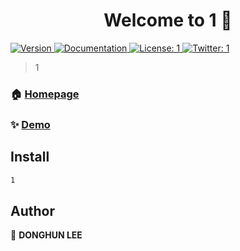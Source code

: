 <h1 align="center">Welcome to 1 👋</h1>
<p>
  <a href="https://www.npmjs.com/package/1" target="_blank">
    <img alt="Version" src="https://img.shields.io/npm/v/1.svg">
  </a>
  <a href="1" target="_blank">
    <img alt="Documentation" src="https://img.shields.io/badge/documentation-yes-brightgreen.svg" />
  </a>
  <a href="1" target="_blank">
    <img alt="License: 1" src="https://img.shields.io/badge/License-1-yellow.svg" />
  </a>
  <a href="https://twitter.com/1" target="_blank">
    <img alt="Twitter: 1" src="https://img.shields.io/twitter/follow/1.svg?style=social" />
  </a>
</p>

> 1

### 🏠 [Homepage](1)

### ✨ [Demo](1)

## Install

```sh
1
```


## Author

👤 **DONGHUN LEE**

